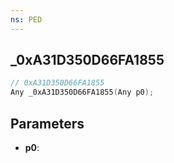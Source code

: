 ```yaml
---
ns: PED
---
```

## _0xA31D350D66FA1855

```c
// 0xA31D350D66FA1855
Any _0xA31D350D66FA1855(Any p0);
```

## Parameters
* **p0**:
